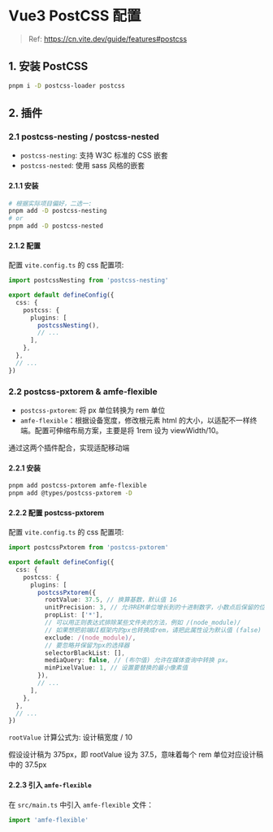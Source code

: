 # Vue3 PostCSS 配置

> Ref: <https://cn.vite.dev/guide/features#postcss>

## 1. 安装 PostCSS

```bash
pnpm i -D postcss-loader postcss
```

## 2. 插件

### 2.1 postcss-nesting / postcss-nested

* `postcss-nesting`: 支持 W3C 标准的 CSS 嵌套
* `postcss-nested`: 使用 sass 风格的嵌套

#### 2.1.1 安装

```bash
# 根据实际项目偏好，二选一:
pnpm add -D postcss-nesting
# or
pnpm add -D postcss-nested
```

#### 2.1.2 配置

配置 `vite.config.ts` 的 css 配置项:

```typescript
import postcssNesting from 'postcss-nesting'

export default defineConfig({
  css: {
    postcss: {
      plugins: [
        postcssNesting(),
        // ...
      ],
    },
  },
  // ...
})
```

### 2.2 postcss-pxtorem & amfe-flexible

* `postcss-pxtorem`: 将 px 单位转换为 rem 单位
* `amfe-flexible`：根据设备宽度，修改根元素 html 的大小，以适配不一样终端。配置可伸缩布局方案，主要是将 1rem 设为 viewWidth/10。

通过这两个插件配合，实现适配移动端

#### 2.2.1 安装

```bash
pnpm add postcss-pxtorem amfe-flexible
pnpm add @types/postcss-pxtorem -D
```

#### 2.2.2 配置 postcss-pxtorem

配置 `vite.config.ts` 的 css 配置项:

```typescript
import postcssPxtorem from 'postcss-pxtorem'

export default defineConfig({
  css: {
    postcss: {
      plugins: [
        postcssPxtorem({
          rootValue: 37.5, // 换算基数，默认值 16
          unitPrecision: 3, // 允许REM单位增长到的十进制数字，小数点后保留的位数。
          propList: ['*'],
          // 可以用正则表达式排除某些文件夹的方法，例如 /(node_module)/
          // 如果想把前端UI框架内的px也转换成rem，请把此属性设为默认值 (false)
          exclude: /(node_module)/,
          // 要忽略并保留为px的选择器
          selectorBlackList: [],
          mediaQuery: false, // (布尔值) 允许在媒体查询中转换 px。
          minPixelValue: 1, // 设置要替换的最小像素值
        }),
        // ...
      ],
    },
  },
  // ...
})
```

`rootValue` 计算公式为: 设计稿宽度 / 10

假设设计稿为 375px，即 rootValue 设为 37.5，意味着每个 rem 单位对应设计稿中的 37.5px

#### 2.2.3 引入 `amfe-flexible`

在 `src/main.ts` 中引入 `amfe-flexible` 文件：

```typescript
import 'amfe-flexible'
```
